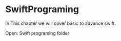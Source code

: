 # SwiftPrograming
In This chapter we will cover basic to advance swift.

Open: Swift programing folder 
